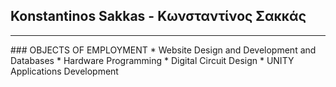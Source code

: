 ## Konstantinos Sakkas - Κωνσταντίνος Σακκάς
<hr>
### OBJECTS OF EMPLOYMENT
* Website Design and Development and Databases 
* Hardware Programming
* Digital Circuit Design
* UNITY Applications Development 


<!--
**ksakkas/ksakkas** is a ✨ _special_ ✨ repository because its `README.md` (this file) appears on your GitHub profile.

Here are some ideas to get you started:

- 🔭 I’m currently working on ...
- 🌱 I’m currently learning ...
- 👯 I’m looking to collaborate on ...
- 🤔 I’m looking for help with ...
- 💬 Ask me about ...
- 📫 How to reach me: ...
- 😄 Pronouns: ...
- ⚡ Fun fact: ...
-->
